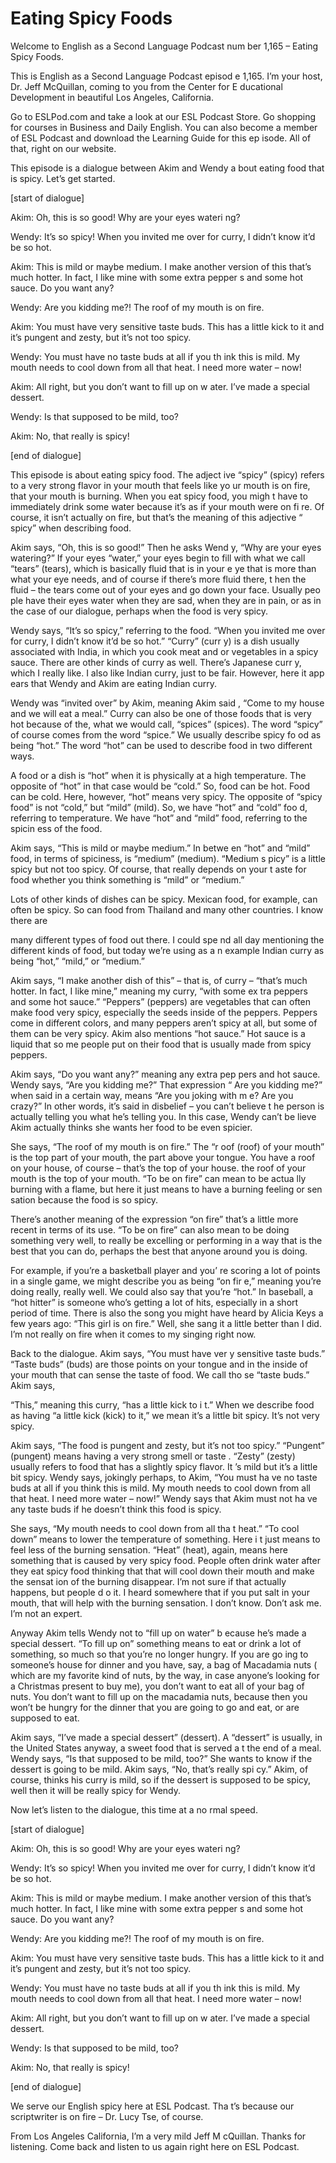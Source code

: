# Eating Spicy Foods

Welcome to English as a Second Language Podcast num ber 1,165 – Eating Spicy Foods.

This is English as a Second Language Podcast episod e 1,165. I’m your host, Dr. Jeff McQuillan, coming to you from the Center for E ducational Development in beautiful Los Angeles, California.

Go to ESLPod.com and take a look at our ESL Podcast  Store. Go shopping for courses in Business and Daily English. You can also  become a member of ESL Podcast and download the Learning Guide for this ep isode. All of that, right on our website.

This episode is a dialogue between Akim and Wendy a bout eating food that is spicy. Let’s get started.

[start of dialogue]

Akim: Oh, this is so good! Why are your eyes wateri ng?

Wendy: It’s so spicy! When you invited me over for curry, I didn’t know it’d be so hot.

Akim: This is mild or maybe medium. I make another version of this that’s much hotter. In fact, I like mine with some extra pepper s and some hot sauce. Do you want any?

Wendy: Are you kidding me?! The roof of my mouth is  on fire.

Akim: You must have very sensitive taste buds. This  has a little kick to it and it’s pungent and zesty, but it’s not too spicy.

Wendy: You must have no taste buds at all if you th ink this is mild. My mouth needs to cool down from all that heat. I need more water – now!

Akim: All right, but you don’t want to fill up on w ater. I’ve made a special dessert.

Wendy: Is that supposed to be mild, too?

Akim: No, that really is spicy!

[end of dialogue]

This episode is about eating spicy food. The adject ive “spicy” (spicy) refers to a very strong flavor in your mouth that feels like yo ur mouth is on fire, that your mouth is burning. When you eat spicy food, you migh t have to immediately drink some water because it’s as if your mouth were on fi re. Of course, it isn’t actually on fire, but that’s the meaning of this adjective “ spicy” when describing food.

Akim says, “Oh, this is so good!” Then he asks Wend y, “Why are your eyes watering?” If your eyes “water,” your eyes begin to  fill with what we call “tears” (tears), which is basically fluid that is in your e ye that is more than what your eye needs, and of course if there’s more fluid there, t hen the fluid – the tears come out of your eyes and go down your face. Usually peo ple have their eyes water when they are sad, when they are in pain, or as in the case of our dialogue, perhaps when the food is very spicy.

Wendy says, “It’s so spicy,” referring to the food.  “When you invited me over for curry, I didn’t know it’d be so hot.” “Curry” (curr y) is a dish usually associated with India, in which you cook meat and or vegetables in a spicy sauce. There are other kinds of curry as well. There’s Japanese curr y, which I really like. I also like Indian curry, just to be fair. However, here it app ears that Wendy and Akim are eating Indian curry.

Wendy was “invited over” by Akim, meaning Akim said , “Come to my house and we will eat a meal.” Curry can also be one of those  foods that is very hot because of the, what we would call, “spices” (spices). The word “spicy” of course comes from the word “spice.” We usually describe spicy fo od as being “hot.” The word “hot” can be used to describe food in two different  ways.

A food or a dish is “hot” when it is physically at a high temperature. The opposite of “hot” in that case would be “cold.” So, food can  be hot. Food can be cold. Here, however, “hot” means very spicy. The opposite  of “spicy food” is not “cold,” but “mild” (mild). So, we have “hot” and “cold” foo d, referring to temperature. We have “hot” and “mild” food, referring to the spicin ess of the food.

Akim says, “This is mild or maybe medium.” In betwe en “hot” and “mild” food, in terms of spiciness, is “medium” (medium). “Medium s picy” is a little spicy but not too spicy. Of course, that really depends on your t aste for food whether you think something is “mild” or “medium.”

Lots of other kinds of dishes can be spicy. Mexican  food, for example, can often be spicy. So can food from Thailand and many other countries. I know there are

many different types of food out there. I could spe nd all day mentioning the different kinds of food, but today we’re using as a n example Indian curry as being “hot,” “mild,” or “medium.”

Akim says, “I make another dish of this” – that is,  of curry – “that’s much hotter. In fact, I like mine,” meaning my curry, “with some ex tra peppers and some hot sauce.” “Peppers” (peppers) are vegetables that can  often make food very spicy, especially the seeds inside of the peppers. Peppers  come in different colors, and many peppers aren’t spicy at all, but some of them can be very spicy. Akim also mentions “hot sauce.” Hot sauce is a liquid that so me people put on their food that is usually made from spicy peppers.

Akim says, “Do you want any?” meaning any extra pep pers and hot sauce. Wendy says, “Are you kidding me?” That expression “ Are you kidding me?” when said in a certain way, means “Are you joking with m e? Are you crazy?” In other words, it’s said in disbelief – you can’t believe t he person is actually telling you what he’s telling you. In this case, Wendy can’t be lieve Akim actually thinks she wants her food to be even spicier.

She says, “The roof of my mouth is on fire.” The “r oof (roof) of your mouth” is the top part of your mouth, the part above your tongue.  You have a roof on your house, of course – that’s the top of your house. the roof of your mouth is the top of your mouth. “To be on fire” can mean to be actua lly burning with a flame, but here it just means to have a burning feeling or sen sation because the food is so spicy.

There’s another meaning of the expression “on fire”  that’s a little more recent in terms of its use. “To be on fire” can also mean to be doing something very well, to really be excelling or performing in a way that is the best that you can do, perhaps the best that anyone around you is doing.

For example, if you’re a basketball player and you’ re scoring a lot of points in a single game, we might describe you as being “on fir e,” meaning you’re doing really, really well. We could also say that you’re “hot.” In baseball, a “hot hitter” is someone who’s getting a lot of hits, especially in a short period of time. There is also the song you might have heard by Alicia Keys a  few years ago: “This girl is on fire.” Well, she sang it a little better than I did. I’m not really on fire when it comes to my singing right now.

Back to the dialogue. Akim says, “You must have ver y sensitive taste buds.” “Taste buds” (buds) are those points on your tongue  and in the inside of your mouth that can sense the taste of food. We call tho se “taste buds.” Akim says,

“This,” meaning this curry, “has a little kick to i t.” When we describe food as having “a little kick (kick) to it,” we mean it’s a  little bit spicy. It’s not very spicy.

Akim says, “The food is pungent and zesty, but it’s  not too spicy.” “Pungent” (pungent) means having a very strong smell or taste . “Zesty” (zesty) usually refers to food that has a slightly spicy flavor. It ’s mild but it’s a little bit spicy. Wendy says, jokingly perhaps, to Akim, “You must ha ve no taste buds at all if you think this is mild. My mouth needs to cool down  from all that heat. I need more water – now!” Wendy says that Akim must not ha ve any taste buds if he doesn’t think this food is spicy.

She says, “My mouth needs to cool down from all tha t heat.” “To cool down” means to lower the temperature of something. Here i t just means to feel less of the burning sensation. “Heat” (heat), again, means here something that is caused by very spicy food. People often drink water after they eat spicy food thinking that that will cool down their mouth and make the sensat ion of the burning disappear. I’m not sure if that actually happens, but people d o it. I heard somewhere that if you put salt in your mouth, that will help with the  burning sensation. I don’t know. Don’t ask me. I’m not an expert.

Anyway Akim tells Wendy not to “fill up on water” b ecause he’s made a special dessert. “To fill up on” something means to eat or drink a lot of something, so much so that you’re no longer hungry. If you are go ing to someone’s house for dinner and you have, say, a bag of Macadamia nuts ( which are my favorite kind of nuts, by the way, in case anyone’s looking for a  Christmas present to buy me), you don’t want to eat all of your bag of nuts. You don’t want to fill up on the macadamia nuts, because then you won’t be hungry for the dinner that you are going to go and eat, or are supposed to eat.

Akim says, “I’ve made a special dessert” (dessert).  A “dessert” is usually, in the United States anyway, a sweet food that is served a t the end of a meal. Wendy says, “Is that supposed to be mild, too?” She wants  to know if the dessert is going to be mild. Akim says, “No, that’s really spi cy.” Akim, of course, thinks his curry is mild, so if the dessert is supposed to be spicy, well then it will be really spicy for Wendy.

Now let’s listen to the dialogue, this time at a no rmal speed.

[start of dialogue]

Akim: Oh, this is so good! Why are your eyes wateri ng?

Wendy: It’s so spicy! When you invited me over for curry, I didn’t know it’d be so hot.

Akim: This is mild or maybe medium. I make another version of this that’s much hotter. In fact, I like mine with some extra pepper s and some hot sauce. Do you want any?

Wendy: Are you kidding me?! The roof of my mouth is  on fire.

Akim: You must have very sensitive taste buds. This  has a little kick to it and it’s pungent and zesty, but it’s not too spicy.

Wendy: You must have no taste buds at all if you th ink this is mild. My mouth needs to cool down from all that heat. I need more water – now!

Akim: All right, but you don’t want to fill up on w ater. I’ve made a special dessert.

Wendy: Is that supposed to be mild, too?

Akim: No, that really is spicy!

[end of dialogue]

We serve our English spicy here at ESL Podcast. Tha t’s because our scriptwriter is on fire – Dr. Lucy Tse, of course.

From Los Angeles California, I’m a very mild Jeff M cQuillan. Thanks for listening. Come back and listen to us again right here on ESL Podcast.

